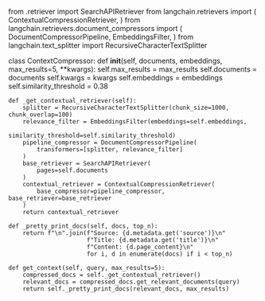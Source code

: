 from .retriever import SearchAPIRetriever from langchain.retrievers
import ( ContextualCompressionRetriever, ) from
langchain.retrievers.document_compressors import (
DocumentCompressorPipeline, EmbeddingsFilter, ) from
langchain.text_splitter import RecursiveCharacterTextSplitter

class ContextCompressor: def **init**(self, documents, embeddings,
max_results=5, \*\*kwargs): self.max_results = max_results
self.documents = documents self.kwargs = kwargs self.embeddings =
embeddings self.similarity_threshold = 0.38

    def _get_contextual_retriever(self):
        splitter = RecursiveCharacterTextSplitter(chunk_size=1000, chunk_overlap=100)
        relevance_filter = EmbeddingsFilter(embeddings=self.embeddings,
                                            similarity_threshold=self.similarity_threshold)
        pipeline_compressor = DocumentCompressorPipeline(
            transformers=[splitter, relevance_filter]
        )
        base_retriever = SearchAPIRetriever(
            pages=self.documents
        )
        contextual_retriever = ContextualCompressionRetriever(
            base_compressor=pipeline_compressor, base_retriever=base_retriever
        )
        return contextual_retriever

    def _pretty_print_docs(self, docs, top_n):
        return f"\n".join(f"Source: {d.metadata.get('source')}\n"
                          f"Title: {d.metadata.get('title')}\n"
                          f"Content: {d.page_content}\n"
                          for i, d in enumerate(docs) if i < top_n)

    def get_context(self, query, max_results=5):
        compressed_docs = self._get_contextual_retriever()
        relevant_docs = compressed_docs.get_relevant_documents(query)
        return self._pretty_print_docs(relevant_docs, max_results)
